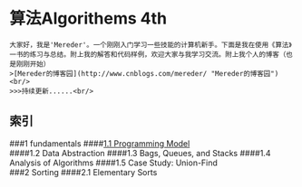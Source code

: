 算法Algorithems 4th
====
    大家好，我是'Mereder'。一个刚刚入门学习一些技能的计算机新手。下面是我在使用《算法》一书的练习与总结。附上我的解答和代码样例，欢迎大家与我学习交流。附上我个人的博客（也是刚刚开始）
    >[Mereder的博客园](http://www.cnblogs.com/mereder/ "Mereder的博客园")<br/>
    >>>持续更新......<br/>


索引
----
###1 fundamentals
####[1.1 Programming Model](https://github.com/Mereder/Algorithms_4th\src\com\mereder\Algs_Exercise\Exercises1_1 )  <br/>
####1.2 Data Abstraction
####1.3 Bags, Queues, and Stacks
####1.4 Analysis of Algorithms
####1.5 Case Study: Union-Find
<br>
###2 Sorting
####2.1 Elementary Sorts
